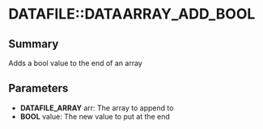 # DATAFILE::DATAARRAY_ADD_BOOL

## Summary
Adds a bool value to the end of an array

## Parameters
* **DATAFILE_ARRAY** arr: The array to append to
* **BOOL** value: The new value to put at the end